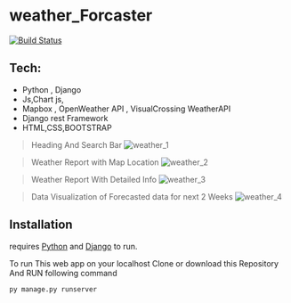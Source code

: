 # weather_Forcaster
[![Build Status](https://travis-ci.org/joemccann/dillinger.svg?branch=master)](https://travis-ci.org/joemccann/dillinger)

## Tech: 
- Python , Django
- Js,Chart js,
- Mapbox , OpenWeather API , VisualCrossing WeatherAPI 
- Django rest Framework 
- HTML,CSS,BOOTSTRAP
>Heading And Search Bar
![weather_1](https://user-images.githubusercontent.com/67917361/128664404-d05b69c0-c281-4335-bb74-e28d2532f55a.png)

>Weather Report with Map Location
![weather_2](https://user-images.githubusercontent.com/67917361/128664412-d9f99f75-0144-4008-bbaa-cc4edc29b7bd.png)

>Weather Report With Detailed Info
![weather_3](https://user-images.githubusercontent.com/67917361/128664421-de5d21c7-f80a-4e08-b1d6-680cae5a226c.png)

>Data Visualization of Forecasted data for next 2 Weeks
![weather_4](https://user-images.githubusercontent.com/67917361/128664430-dfc2d624-b8ba-46c9-8c50-0146581322ef.png)

## Installation

requires [Python](https://www.python.org/) and [Django](https://www.djangoproject.com/) to run.

To run This web app on your localhost
Clone or download this Repository
And RUN following command
```
py manage.py runserver
```
